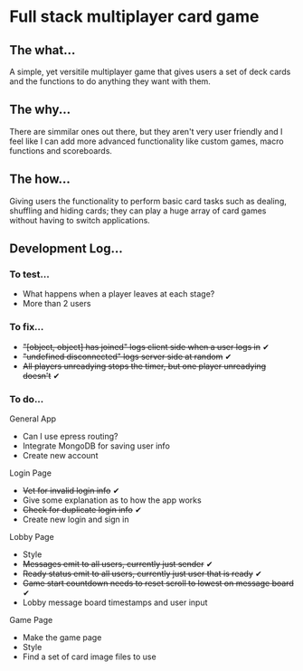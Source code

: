 # Full stack multiplayer card game

## The what...
<p>A simple, yet versitile multiplayer game that gives users a set of deck cards and the functions to do anything they want with them.</p>


## The why...
<p>There are simmilar ones out there, but they aren't very user friendly and I feel like I can add more advanced functionality like custom games, macro functions and scoreboards.</p>


## The how...
<p>Giving users the functionality to perform basic card tasks such as dealing, shuffling and hiding cards; they can play a huge array of card games without having to switch applications.</p>


## Development Log...

### To test...

- What happens when a player leaves at each stage?
- More than 2 users

### To fix...

- ~~"[object, object] has joined" logs client side when a user logs in~~ ✔
- ~~"undefined disconnected" logs server side at random~~ ✔
- ~~All players unreadying stops the timer, but one player unreadying doesn't~~ ✔


### To do...

General App
- Can I use epress routing?
- Integrate MongoDB for saving user info
- Create new account

Login Page
- ~~Vet for invalid login info~~ ✔
- Give some explanation as to how the app works
- ~~Check for duplicate login info~~ ✔
- Create new login and sign in

Lobby Page
- Style
- ~~Messages emit to all users, currently just sender~~ ✔
- ~~Ready status emit to all users, currently just user that is ready~~ ✔
- ~~Game start countdown needs to reset scroll to lowest on message board~~ ✔
- Lobby message board timestamps and user input

Game Page
- Make the game page
- Style
- Find a set of card image files to use
